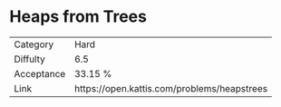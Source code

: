 # Heaps from Trees

<table>
    <tr>
        <td>Category</td>
        <td>Hard</td>
    </tr>
    <tr>
        <td>Diffulty</td>
        <td>6.5</td>
    </tr>
    <tr>
        <td>Acceptance</td>
        <td>33.15 %</td>
    </tr>
    <tr>
        <td>Link</td>
        <td>https://open.kattis.com/problems/heapstrees</td>
    </tr>
</table>